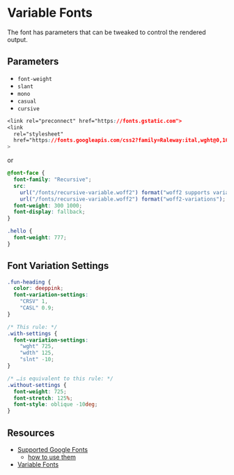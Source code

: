 # Variable Fonts

The font has parameters that can be tweaked to control the rendered output.

## Parameters

- `font-weight`
- `slant`
- `mono`
- `casual`
- `cursive`

```css
<link rel="preconnect" href="https://fonts.gstatic.com">
<link
  rel="stylesheet"
  href="https://fonts.googleapis.com/css2?family=Raleway:ital,wght@0,100..900;1,100..900&display=swap"
>
```

or

```css
@font-face {
  font-family: "Recursive";
  src:
    url("/fonts/recursive-variable.woff2") format("woff2 supports variations"),
    url("/fonts/recursive-variable.woff2") format("woff2-variations");
  font-weight: 300 1000;
  font-display: fallback;
}
```

```css
.hello {
  font-weight: 777;
}
```

## Font Variation Settings

```css
.fun-heading {
  color: deeppink;
  font-variation-settings:
    "CRSV" 1,
    "CASL" 0.9;
}

/* This rule: */
.with-settings {
  font-variation-settings:
    "wght" 725,
    "wdth" 125,
    "slnt" -10;
}

/* …is equivalent to this rule: */
.without-settings {
  font-weight: 725;
  font-stretch: 125%;
  font-style: oblique -10deg;
}
```

## Resources

- [Supported Google Fonts](https://fonts.google.com/variablefonts)
  - [how to use them](https://developers.google.com/fonts/docs/css2)
- [Variable Fonts](https://www.recursive.design/)
